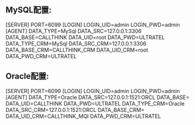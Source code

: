 MySQL配置:
--
[SERVER]
PORT=6099
[LOGIN]
LOGIN_UID=admin
LOGIN_PWD=admin
[AGENT]
DATA_TYPE=MySql
DATA_SRC=127.0.0.1:3306
DATA_BASE=CALLTHINK
DATA_UID=root
DATA_PWD=ULTRATEL
DATA_TYPE_CRM=MySql
DATA_SRC_CRM=127.0.0.1:3306
DATA_BASE_CRM=CALLTHINK_CRM
DATA_UID_CRM=root
DATA_PWD_CRM=ULTRATEL

Oracle配置:
--
[SERVER]
PORT=6099
[LOGIN]
LOGIN_UID=admin
LOGIN_PWD=admin
[AGENT]
DATA_TYPE=Oracle
DATA_SRC=127.0.0.1:1521:ORCL
DATA_BASE=
DATA_UID=CALLTHINK
DATA_PWD=ULTRATEL
DATA_TYPE_CRM=Oracle
DATA_SRC_CRM=127.0.0.1:1521:ORCL
DATA_BASE_CRM=
DATA_UID_CRM=CALLTHINK_MQI
DATA_PWD_CRM=ULTRATEL